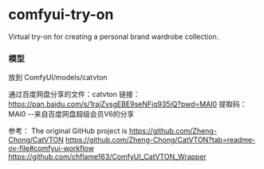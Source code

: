 # comfyui-try-on
Virtual try-on for creating a personal brand wardrobe collection.

### 模型

放到 ComfyUI/models/catvton

通过百度网盘分享的文件：catvton
链接：https://pan.baidu.com/s/1rajZvsgEBE9seNFjq935iQ?pwd=MAI0 
提取码：MAI0 
--来自百度网盘超级会员V6的分享



参考：
The original GitHub project is https://github.com/Zheng-Chong/CatVTON
https://github.com/Zheng-Chong/CatVTON?tab=readme-ov-file#comfyui-workflow
https://github.com/chflame163/ComfyUI_CatVTON_Wrapper


